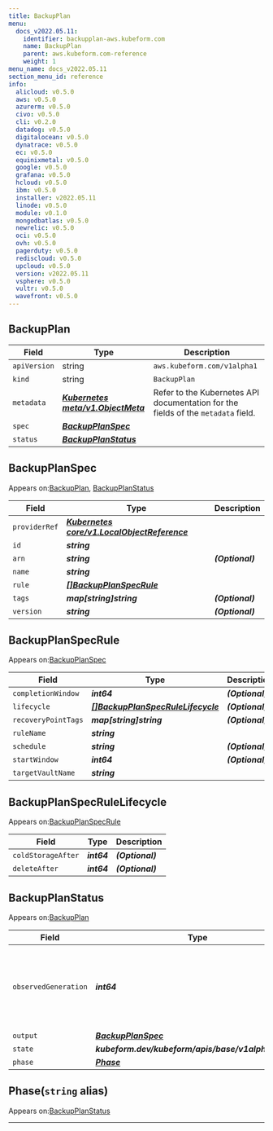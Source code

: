 ```yaml
---
title: BackupPlan
menu:
  docs_v2022.05.11:
    identifier: backupplan-aws.kubeform.com
    name: BackupPlan
    parent: aws.kubeform.com-reference
    weight: 1
menu_name: docs_v2022.05.11
section_menu_id: reference
info:
  alicloud: v0.5.0
  aws: v0.5.0
  azurerm: v0.5.0
  civo: v0.5.0
  cli: v0.2.0
  datadog: v0.5.0
  digitalocean: v0.5.0
  dynatrace: v0.5.0
  ec: v0.5.0
  equinixmetal: v0.5.0
  google: v0.5.0
  grafana: v0.5.0
  hcloud: v0.5.0
  ibm: v0.5.0
  installer: v2022.05.11
  linode: v0.5.0
  module: v0.1.0
  mongodbatlas: v0.5.0
  newrelic: v0.5.0
  oci: v0.5.0
  ovh: v0.5.0
  pagerduty: v0.5.0
  rediscloud: v0.5.0
  upcloud: v0.5.0
  version: v2022.05.11
  vsphere: v0.5.0
  vultr: v0.5.0
  wavefront: v0.5.0
---
```


## BackupPlan
| Field | Type | Description |
| ------ | ----- | ----------- |
| `apiVersion` | string | `aws.kubeform.com/v1alpha1` |
|    `kind` | string | `BackupPlan` |
| `metadata` | ***[Kubernetes meta/v1.ObjectMeta](https://v1-22.docs.kubernetes.io/docs/reference/generated/kubernetes-api/v1.22/#objectmeta-v1-meta)***|Refer to the Kubernetes API documentation for the fields of the `metadata` field.|
| `spec` | ***[BackupPlanSpec](#backupplanspec)***||
| `status` | ***[BackupPlanStatus](#backupplanstatus)***||
## BackupPlanSpec

Appears on:[BackupPlan](#backupplan), [BackupPlanStatus](#backupplanstatus)

| Field | Type | Description |
| ------ | ----- | ----------- |
| `providerRef` | ***[Kubernetes core/v1.LocalObjectReference](https://v1-22.docs.kubernetes.io/docs/reference/generated/kubernetes-api/v1.22/#localobjectreference-v1-core)***||
| `id` | ***string***||
| `arn` | ***string***| ***(Optional)*** |
| `name` | ***string***||
| `rule` | ***[[]BackupPlanSpecRule](#backupplanspecrule)***||
| `tags` | ***map[string]string***| ***(Optional)*** |
| `version` | ***string***| ***(Optional)*** |
## BackupPlanSpecRule

Appears on:[BackupPlanSpec](#backupplanspec)

| Field | Type | Description |
| ------ | ----- | ----------- |
| `completionWindow` | ***int64***| ***(Optional)*** |
| `lifecycle` | ***[[]BackupPlanSpecRuleLifecycle](#backupplanspecrulelifecycle)***| ***(Optional)*** |
| `recoveryPointTags` | ***map[string]string***| ***(Optional)*** |
| `ruleName` | ***string***||
| `schedule` | ***string***| ***(Optional)*** |
| `startWindow` | ***int64***| ***(Optional)*** |
| `targetVaultName` | ***string***||
## BackupPlanSpecRuleLifecycle

Appears on:[BackupPlanSpecRule](#backupplanspecrule)

| Field | Type | Description |
| ------ | ----- | ----------- |
| `coldStorageAfter` | ***int64***| ***(Optional)*** |
| `deleteAfter` | ***int64***| ***(Optional)*** |
## BackupPlanStatus

Appears on:[BackupPlan](#backupplan)

| Field | Type | Description |
| ------ | ----- | ----------- |
| `observedGeneration` | ***int64***| ***(Optional)*** Resource generation, which is updated on mutation by the API Server.|
| `output` | ***[BackupPlanSpec](#backupplanspec)***| ***(Optional)*** |
| `state` | ***kubeform.dev/kubeform/apis/base/v1alpha1.State***| ***(Optional)*** |
| `phase` | ***[Phase](#phase)***| ***(Optional)*** |
## Phase(`string` alias)

Appears on:[BackupPlanStatus](#backupplanstatus)

---
